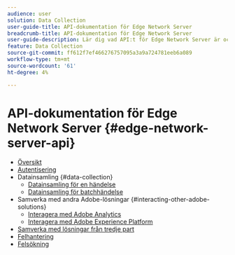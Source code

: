 ```yaml
---
audience: user
solution: Data Collection
user-guide-title: API-dokumentation för Edge Network Server
breadcrumb-title: API-dokumentation för Edge Network Server
user-guide-description: Lär dig vad API:t för Edge Network Server är och hur du kan använda det.
feature: Data Collection
source-git-commit: ff612f7ef466276757095a3a9a724781eeb6a089
workflow-type: tm+mt
source-wordcount: '61'
ht-degree: 4%

---
```



# API-dokumentation för Edge Network Server {#edge-network-server-api}


- [Översikt](overview.md)
- [Autentisering](authentication.md)
- Datainsamling {#data-collection}
   - [Datainsamling för en händelse](interactive-data-collection.md)
   - [Datainsamling för batchhändelse](non-interactive-data-collection.md)
- Samverka med andra Adobe-lösningar {#interacting-other-adobe-solutions}
   - [Interagera med Adobe Analytics](interacting-adobe-analytics.md)
   - [Interagera med Adobe Experience Platform](interacting-experience-platform.md)
- [Samverka med lösningar från tredje part](interacting-third-party-solutions.md)
- [Felhantering](error-handling.md)
- [Felsökning](troubleshooting.md)